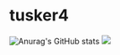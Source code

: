 # tusker4
![Anurag's GitHub stats](https://github-readme-stats.vercel.app/api?username=tusker4&show_icons=true&theme=transparent)
<a href="" target="_blank"><img src="https://img.shields.io/badge/python-#3776AB?style=for-the-badge&logo=appveyor&logoColor=000000"/></a>
